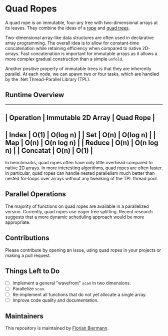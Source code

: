 # Quad Ropes #

A quad rope is an immutable, four-ary tree with two-dimensional arrays at its leaves. They combine the ideas of a [rope](https://en.wikipedia.org/wiki/Rope_(data_structure)) and [quad trees](https://en.wikipedia.org/wiki/Quadtree).

Two-dimensional array-like data structures are often used in declarative array programming. The overall idea is to allow for constant-time concatenation while retaining efficiency when compared to native 2D-arrays. Fast concatenation is important for immutable arrays as it allows a more complex gradual construction than a simple ```unfold```.

Another positive property of immutable trees is that they are inherently parallel. At each node, we can spawn two or four tasks, which are handled by the .Net Thread-Parallel Library (TPL).

## Runtime Overview ##

-----------------------------------------------
| Operation | Immutable 2D Array | Quad Rope  |
-----------------------------------------------
| Index     | O(1)               | O(log n)   |
| Set       | O(n)               | O(log n)   |
| Map       | O(n)               | O(n log n) |
| Reduce    | O(n)               | O(n log n) |
| Concatat  | O(n)               | O(1)       |
-----------------------------------------------

In benchmarks, quad ropes often have only little overhead compared to native 2D arrays. In more interesting algorithms, quad ropes are often faster. In particular, quad ropes can handle nested parallelism much better than nested for-loops over arrays without any tweaking of the TPL thread pool.

## Parallel Operations ##

The majority of functions on quad ropes are available in a parallelized version. Currently, quad ropes use eager tree splitting. Recent research suggests that a more dynamic scheduling approach would be more appropriate.

## Contributions ##

Please contribute by opening an issue, using quad ropes in your projects or making a pull request.

## Things Left to Do ##

- [ ] Implement a general "wavefront" ```scan``` in two dimensions.
- [ ] Parallelize ```scan```.
- [ ] Re-implement all functions that do not yet allocate a single array.
- [ ] Improve code quality and documentation.

## Maintainers ##

This repository is maintained by [Florian Biermann](https://github.com/fbie).
